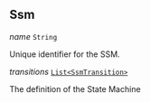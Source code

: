 

## Ssm  
  
<article>

*name* `String` 

Unique identifier for the SSM.

</article>
<article>

*transitions* [`List<SsmTransition>`](#ssmtransition) 

The definition of the State Machine

</article>

